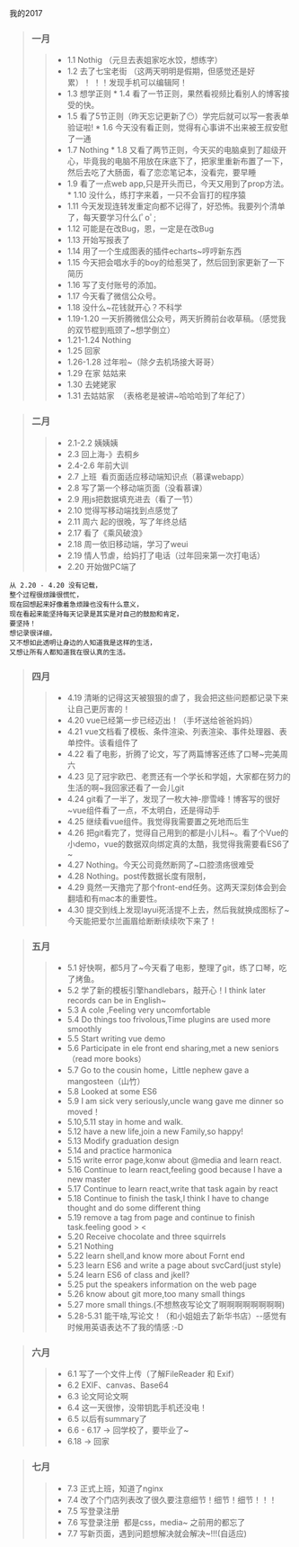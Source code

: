 我的2017

> ### 一月
>> * 1.1 Nothig （元旦去表姐家吃水饺，想练字）
>> * 1.2 去了七宝老街 （这两天明明是假期，但感觉还是好累）！ ！！发现手机可以编辑阿！
>> * 1.3 想学正则
>> * 1.4 看了一节正则，果然看视频比看别人的博客接受的快。
>> * 1.5 看了5节正则（昨天忘记更新了:no_mouth:）学完后就可以写一套表单验证啦!
>> * 1.6 今天没有看正则，觉得有心事讲不出来被王叔安慰了一通
>> * 1.7 Nothing
>> * 1.8 又看了两节正则，今天买的电脑桌到了超级开心，毕竟我的电脑不用放在床底下了，把家里重新布置了一下，然后去吃了大肠面，看了恋恋笔记本，没看完，要早睡
>> * 1.9 看了一点web app,只是开头而已，今天又用到了prop方法。
>> * 1.10 没什么，练打字来着，一只不会盲打的程序猿 
>> * 1.11 今天发现连转发重定向都不记得了，好恐怖。我要列个清单了，每天要学习什么(ﾟoﾟ;
>> * 1.12 可能是在改Bug，恩，一定是在改Bug
>> * 1.13 开始写报表了
>> * 1.14 用了一个生成图表的插件echarts~哼哼新东西
>> * 1.15 今天把会唱水手的boy的给惹哭了，然后回到家更新了一下简历
>> * 1.16 写了支付账号的添加。
>> * 1.17 今天看了微信公众号。
>> * 1.18 没什么~花钱就开心？不科学
>> * 1.19-1.20 一天折腾微信公众号，两天折腾前台收草稿。（感觉我的双节棍到瓶颈了~想学倒立）
>> * 1.21-1.24 Nothing
>> * 1.25 回家
>> * 1.26-1.28 过年啦~（除夕去机场接大哥哥）
>> * 1.29 在家  姑姑来
>> * 1.30 去姥姥家
>> * 1.31 去姑姑家  （表格老是被讲~哈哈哈到了年纪了）

> ### 二月
>> * 2.1-2.2 姨姨姨
>> * 2.3 回上海-》去桐乡
>> * 2.4-2.6 年前大训
>> * 2.7 上班  看页面适应移动端知识点（慕课webapp）
>> * 2.8 写了第一个移动端页面（没看慕课）
>> * 2.9 用js把数据填充进去（看了一节）
>> * 2.10 觉得写移动端找到点感觉了
>> * 2.11 周六 起的很晚，写了年终总结
>> * 2.17 看了《乘风破浪》
>> * 2.18 周一依旧移动端，学习了weui
>> * 2.19 情人节虐，给妈打了电话（过年回来第一次打电话）
>> * 2.20 开始做PC端了

~~~ 
从 2.20 - 4.20 没有记载，
整个过程很烦躁很慌忙，
现在回想起来好像着急烦躁也没有什么意义，
现在看起来能坚持每天记录是其实是对自己的鼓励和肯定，
要坚持！
想记录很详细，
又不想如此透明让身边的人知道我是这样的生活，
又想让所有人都知道我在很认真的生活。
~~~

> ### 四月
>> * 4.19 清晰的记得这天被狠狠的虐了，我会把这些问题都记录下来让自己更厉害的！
>> * 4.20 vue已经第一步已经迈出！（手坏送给爸爸妈妈）
>> * 4.21 vue文档看了模板、条件渲染、列表渲染、事件处理器、表单控件。该看组件了
>> * 4.22 看了电影，折腾了论文，写了两篇博客还练了口琴~完美周六
>> * 4.23 见了冠宇欧巴、老贾还有一个学长和学姐，大家都在努力的生活的啊~我回家还看了一会儿git
>> * 4.24 git看了一半了，发现了一枚大神-廖雪峰！博客写的很好~vue组件看了一点，不太明白，还是得动手
>> * 4.25 继续看vue组件。我觉得我需要置之死地而后生
>> * 4.26 把git看完了，觉得自己用到的都是小儿科~。看了个Vue的小demo，vue的数据双向绑定真的太酷，我觉得我需要看ES6了~
>> * 4.27 Nothing。今天公司竟然断网了~口腔溃疡很难受
>> * 4.28 Nothing。post传数据长度有限制，
>> * 4.29 竟然一天撸完了那个front-end任务。这两天深刻体会到会翻墙和有mac本的重要性。
>> * 4.30 提交到线上发现layui死活提不上去，然后我就换成图标了~今天能把爱尔兰画眉给断断续续吹下来了！

> ### 五月
>> * 5.1 好快啊，都5月了~今天看了电影，整理了git，练了口琴，吃了烤鱼。
>> * 5.2 学了新的模板引擎handlebars，敲开心！I think later records can be in English~
>> * 5.3 A cole ,Feeling very uncomfortable
>> * 5.4 Do things too frivolous,Time plugins are used more smoothly
>> * 5.5 Start writing vue demo
>> * 5.6 Participate in ele front end sharing,met a new seniors（read more books）
>> * 5.7 Go to the cousin home，Little nephew gave a mangosteen（山竹）
>> * 5.8 Looked at some ES6
>> * 5.9 I am sick very seriously,uncle wang gave me dinner so moved！
>> * 5.10,5.11 stay in home and walk.
>> * 5.12 have a new life,join a new  Family,so happy!
>> * 5.13 Modify graduation design
>> * 5.14 and practice harmonica
>> * 5.15 write error page,konw about @media and learn react.
>> * 5.16 Continue to learn react,feeling good because I have a new master
>> * 5.17 Continue to learn react,write that task again by react
>> * 5.18 Continue to finish the task,I think I have to change thought and do some different thing
>> * 5.19 remove a tag from page and continue to finish task.feeling good > <
>> * 5.20 Receive chocolate and three squirrels
>> * 5.21 Nothing
>> * 5.22 learn shell,and know more about Fornt end
>> * 5.23 learn ES6 and write a page about svcCard(just style)
>> * 5.24 learn ES6 of class and jkell?
>> * 5.25 put the speakers information on the web page
>> * 5.26 know about git more,too many small things   
>> * 5.27 more small things.(不想熬夜写论文了啊啊啊啊啊啊啊啊)
>> * 5.28-5.31 能干啥,写论文！（和小姐姐去了新华书店）--感觉有时候用英语表达不了我的情感 :-D

> ### 六月
>> * 6.1 写了一个文件上传（了解FileReader 和 Exif）
>> * 6.2 EXIF、canvas、Base64
>> * 6.3 论文阿论文啊
>> * 6.4 这一天很惨，没带钥匙手机还没电！
>> * 6.5 以后有summary了
>> * 6.6 - 6.17 -> 回学校了，要毕业了~
>> * 6.18 -> 回家

> ### 七月
>> * 7.3 正式上班，知道了nginx
>> * 7.4 改了个门店列表改了很久要注意细节！细节！细节！！！
>> * 7.5 写登录注册
>> * 7.6 写登录注册  都是css，media~ 之前用的都忘了
>> * 7.7 写新页面，遇到问题想解决就会解决~!!!(自适应) 

